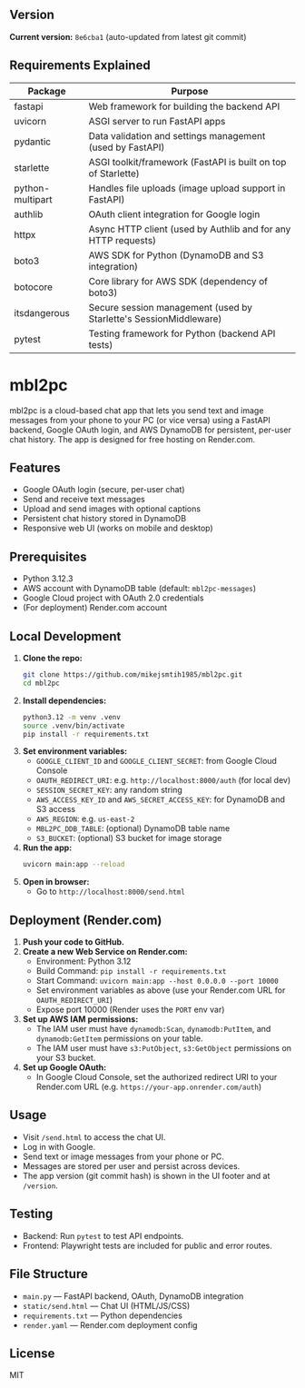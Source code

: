 
## Version

**Current version:** `8e6cba1` (auto-updated from latest git commit)

## Requirements Explained

| Package           | Purpose                                                                 |
|-------------------|-------------------------------------------------------------------------|
| fastapi           | Web framework for building the backend API                               |
| uvicorn           | ASGI server to run FastAPI apps                                          |
| pydantic          | Data validation and settings management (used by FastAPI)                |
| starlette         | ASGI toolkit/framework (FastAPI is built on top of Starlette)            |
| python-multipart  | Handles file uploads (image upload support in FastAPI)                   |
| authlib           | OAuth client integration for Google login                                |
| httpx             | Async HTTP client (used by Authlib and for any HTTP requests)            |
| boto3             | AWS SDK for Python (DynamoDB and S3 integration)                         |
| botocore          | Core library for AWS SDK (dependency of boto3)                           |
| itsdangerous      | Secure session management (used by Starlette's SessionMiddleware)        |
| pytest            | Testing framework for Python (backend API tests)                         |

# mbl2pc

mbl2pc is a cloud-based chat app that lets you send text and image messages from your phone to your PC (or vice versa) using a FastAPI backend, Google OAuth login, and AWS DynamoDB for persistent, per-user chat history. The app is designed for free hosting on Render.com.

## Features
- Google OAuth login (secure, per-user chat)
- Send and receive text messages
- Upload and send images with optional captions
- Persistent chat history stored in DynamoDB
- Responsive web UI (works on mobile and desktop)

## Prerequisites
- Python 3.12.3
- AWS account with DynamoDB table (default: `mbl2pc-messages`)
- Google Cloud project with OAuth 2.0 credentials
- (For deployment) Render.com account

## Local Development
1. **Clone the repo:**
	```bash
	git clone https://github.com/mikejsmtih1985/mbl2pc.git
	cd mbl2pc
	```
2. **Install dependencies:**
	```bash
	python3.12 -m venv .venv
	source .venv/bin/activate
	pip install -r requirements.txt
	```
3. **Set environment variables:**
	- `GOOGLE_CLIENT_ID` and `GOOGLE_CLIENT_SECRET`: from Google Cloud Console
	- `OAUTH_REDIRECT_URI`: e.g. `http://localhost:8000/auth` (for local dev)
	- `SESSION_SECRET_KEY`: any random string
	- `AWS_ACCESS_KEY_ID` and `AWS_SECRET_ACCESS_KEY`: for DynamoDB and S3 access
	- `AWS_REGION`: e.g. `us-east-2`
	- `MBL2PC_DDB_TABLE`: (optional) DynamoDB table name
	- `S3_BUCKET`: (optional) S3 bucket for image storage
4. **Run the app:**
	```bash
	uvicorn main:app --reload
	```
5. **Open in browser:**
	- Go to `http://localhost:8000/send.html`

## Deployment (Render.com)
1. **Push your code to GitHub.**
2. **Create a new Web Service on Render.com:**
	- Environment: Python 3.12
	- Build Command: `pip install -r requirements.txt`
	- Start Command: `uvicorn main:app --host 0.0.0.0 --port 10000`
	- Set environment variables as above (use your Render.com URL for `OAUTH_REDIRECT_URI`)
	- Expose port 10000 (Render uses the `PORT` env var)
3. **Set up AWS IAM permissions:**
	- The IAM user must have `dynamodb:Scan`, `dynamodb:PutItem`, and `dynamodb:GetItem` permissions on your table.
	- The IAM user must have `s3:PutObject`, `s3:GetObject` permissions on your S3 bucket.
4. **Set up Google OAuth:**
	- In Google Cloud Console, set the authorized redirect URI to your Render.com URL (e.g. `https://your-app.onrender.com/auth`)

## Usage
- Visit `/send.html` to access the chat UI.
- Log in with Google.
- Send text or image messages from your phone or PC.
- Messages are stored per user and persist across devices.
- The app version (git commit hash) is shown in the UI footer and at `/version`.

## Testing
- Backend: Run `pytest` to test API endpoints.
- Frontend: Playwright tests are included for public and error routes.

## File Structure
- `main.py` — FastAPI backend, OAuth, DynamoDB integration
- `static/send.html` — Chat UI (HTML/JS/CSS)
- `requirements.txt` — Python dependencies
- `render.yaml` — Render.com deployment config

## License
MIT